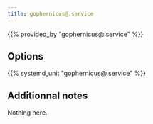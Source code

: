 ```yaml
---
title: gophernicus@.service
---
```


{{% provided_by "gophernicus@.service" %}}

## Options

{{% systemd_unit "gophernicus@.service" %}}

## Additionnal notes

Nothing here.
